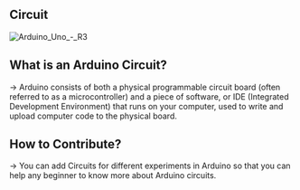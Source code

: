 ## Circuit
![Arduino_Uno_-_R3](https://user-images.githubusercontent.com/58645688/137623188-1353692f-7c69-498e-a71a-478e54077819.jpg)


## What is an Arduino Circuit?

-> Arduino consists of both a physical programmable circuit board (often referred to as a microcontroller) and a piece of software, or IDE (Integrated Development Environment) that   runs on your computer, used to write and upload computer code to the physical board.

## How to Contribute?

-> You can add Circuits for different experiments in Arduino so that you can help any beginner to know more about Arduino circuits.
